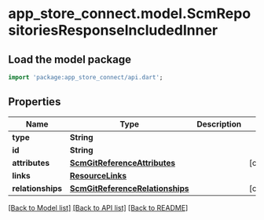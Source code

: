 # app_store_connect.model.ScmRepositoriesResponseIncludedInner

## Load the model package
```dart
import 'package:app_store_connect/api.dart';
```

## Properties
Name | Type | Description | Notes
------------ | ------------- | ------------- | -------------
**type** | **String** |  | 
**id** | **String** |  | 
**attributes** | [**ScmGitReferenceAttributes**](ScmGitReferenceAttributes.md) |  | [optional] 
**links** | [**ResourceLinks**](ResourceLinks.md) |  | 
**relationships** | [**ScmGitReferenceRelationships**](ScmGitReferenceRelationships.md) |  | [optional] 

[[Back to Model list]](../README.md#documentation-for-models) [[Back to API list]](../README.md#documentation-for-api-endpoints) [[Back to README]](../README.md)


